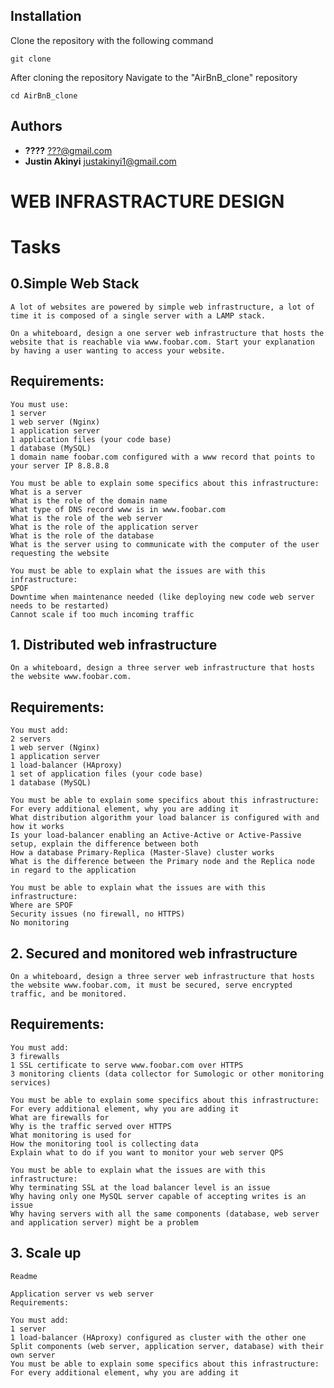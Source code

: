 <p align="center>
    <img src="https://i.imgur.com/2pZGjCi.jpg">
    </p>

## Installation

Clone the repository with the following command

    git clone 
    
After cloning the repository Navigate to the "AirBnB_clone" repository

    cd AirBnB_clone
    
## Authors
* **????** <???@gmail.com>
* **Justin Akinyi** <justakinyi1@gmail.com>

#   WEB INFRASTRACTURE DESIGN
#   Tasks
   ## 0.Simple Web Stack
    A lot of websites are powered by simple web infrastructure, a lot of time it is composed of a single server with a LAMP stack.

    On a whiteboard, design a one server web infrastructure that hosts the website that is reachable via www.foobar.com. Start your explanation by having a user wanting to access your website.

  ##  Requirements:

    You must use:
    1 server
    1 web server (Nginx)
    1 application server
    1 application files (your code base)
    1 database (MySQL)
    1 domain name foobar.com configured with a www record that points to your server IP 8.8.8.8

    You must be able to explain some specifics about this infrastructure:
    What is a server
    What is the role of the domain name
    What type of DNS record www is in www.foobar.com
    What is the role of the web server
    What is the role of the application server
    What is the role of the database
    What is the server using to communicate with the computer of the user requesting the website

    You must be able to explain what the issues are with this infrastructure:
    SPOF
    Downtime when maintenance needed (like deploying new code web server needs to be restarted)
    Cannot scale if too much incoming traffic

   ## 1. Distributed web infrastructure
    On a whiteboard, design a three server web infrastructure that hosts the website www.foobar.com.

   ##  Requirements:

    You must add:
    2 servers
    1 web server (Nginx)
    1 application server
    1 load-balancer (HAproxy)
    1 set of application files (your code base)
    1 database (MySQL)

    You must be able to explain some specifics about this infrastructure:
    For every additional element, why you are adding it
    What distribution algorithm your load balancer is configured with and how it works
    Is your load-balancer enabling an Active-Active or Active-Passive setup, explain the difference between both
    How a database Primary-Replica (Master-Slave) cluster works
    What is the difference between the Primary node and the Replica node in regard to the application

    You must be able to explain what the issues are with this infrastructure:
    Where are SPOF
    Security issues (no firewall, no HTTPS)
    No monitoring

   ##  2. Secured and monitored web infrastructure
    On a whiteboard, design a three server web infrastructure that hosts the website www.foobar.com, it must be secured, serve encrypted traffic, and be monitored.

  ##  Requirements:

    You must add:
    3 firewalls
    1 SSL certificate to serve www.foobar.com over HTTPS
    3 monitoring clients (data collector for Sumologic or other monitoring services)

    You must be able to explain some specifics about this infrastructure:
    For every additional element, why you are adding it
    What are firewalls for
    Why is the traffic served over HTTPS
    What monitoring is used for
    How the monitoring tool is collecting data
    Explain what to do if you want to monitor your web server QPS

    You must be able to explain what the issues are with this infrastructure:
    Why terminating SSL at the load balancer level is an issue
    Why having only one MySQL server capable of accepting writes is an issue
    Why having servers with all the same components (database, web server and application server) might be a problem

  ##  3. Scale up
    Readme

    Application server vs web server
    Requirements:

    You must add:
    1 server
    1 load-balancer (HAproxy) configured as cluster with the other one
    Split components (web server, application server, database) with their own server
    You must be able to explain some specifics about this infrastructure:
    For every additional element, why you are adding it